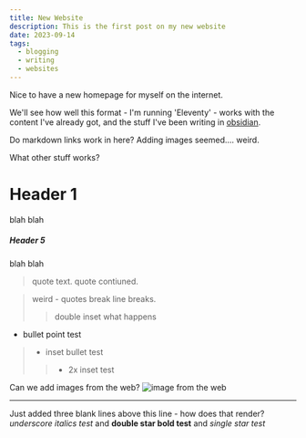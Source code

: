 ```yaml
---
title: New Website
description: This is the first post on my new website
date: 2023-09-14
tags:
  - blogging
  - writing
  - websites
---
```

Nice to have a new homepage for myself on the internet. 

We'll see how well this format - I'm running 'Eleventy' - works with the content I've already got, and the stuff I've been writing in [obsidian](https://obsidian.md/). 

Do markdown links work in here? Adding images seemed.... weird.

What other stuff works? 

# Header 1
blah blah

##### Header 5
blah blah

> quote text. 
> quote contiuned.

> weird - quotes break line breaks.
>> double inset what happens

- bullet point test 
> - inset bullet test 
> > - 2x inset test 

Can we add images from the web? 
![image from the web](https://liam.media/wp-content/uploads/2020/12/IMG_1396.png)


---

Just added three blank lines above this line - how does that render?
_underscore italics test_ and **double star bold test** and *single star test* 


